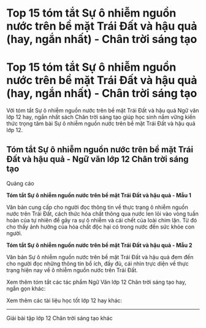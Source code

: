 # Top 15 tóm tắt Sự ô nhiễm nguồn nước trên bề mặt Trái Đất và hậu quả (hay, ngắn nhất) - Chân trời sáng tạo

# Top 15 tóm tắt Sự ô nhiễm nguồn nước trên bề mặt Trái Đất và hậu quả (hay, ngắn nhất) - Chân trời sáng tạo

Với tóm tắt Sự ô nhiễm nguồn nước trên bề mặt Trái Đất và hậu quả Ngữ văn lớp 12 hay, ngắn nhất sách Chân trời sáng tạo giúp học sinh nắm vững kiến thức trọng tâm bài Sự ô nhiễm nguồn nước trên bề mặt Trái Đất và hậu quả lớp 12.

## Tóm tắt Sự ô nhiễm nguồn nước trên bề mặt Trái Đất và hậu quả - Ngữ văn lớp 12 Chân trời sáng tạo

Quảng cáo

**Tóm tắt Sự ô nhiễm nguồn nước trên bề mặt Trái Đất và hậu quả - Mẫu 1**

Văn bản cung cấp cho người đọc thông tin về thực trạng ô nhiễm nguồn nước trên Trái Đất, cách thức hóa chất thông qua nước len lỏi vào vòng tuần hoàn của tự nhiên để gây ra sự ô nhiễm và cái chết của loài chim lặn. Từ đó cho thấy ảnh hưởng của hóa chất độc hại có trong nước đến sức khỏe con người.

**Tóm tắt Sự ô nhiễm nguồn nước trên bề mặt Trái Đất và hậu quả - Mẫu 2**

Văn bản Sự ô nhiễm nguồn nước trên bề mặt Trái Đất và hậu quả đem đến cho người đọc những thông tin bổ ích, đầy đủ, cái nhìn trực diện về thực trạng hiện nay về ô nhiễm nguồn nước trên Trái Đất. 

Xem thêm tóm tắt các tác phẩm Ngữ Văn lớp 12 Chân trời sáng tạo hay, ngắn gọn khác:

Xem thêm các tài liệu học tốt lớp 12 hay khác:

* * *

Giải bài tập lớp 12 Chân trời sáng tạo khác
